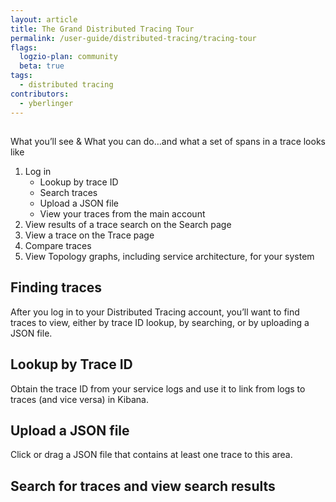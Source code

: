 ```yaml
---
layout: article
title: The Grand Distributed Tracing Tour
permalink: /user-guide/distributed-tracing/tracing-tour
flags:
  logzio-plan: community
  beta: true
tags:
  - distributed tracing
contributors:
  - yberlinger
---
```

## 
What you’ll see & What you can do…and what a set of spans in a trace looks like
1. Log in
    * Lookup by trace ID
    * Search traces
    * Upload a JSON file
    * View your traces from the main account 
2. View results of a trace search on the Search page
3. View a trace on the Trace page
4. Compare traces
5. View Topology graphs, including service architecture, for your system

## Finding traces
After you log in to your Distributed Tracing account, you’ll want to find traces to view, either by trace ID lookup, by searching, or by uploading a JSON file. 
[]()
## Lookup by Trace ID
Obtain the trace ID from your service logs and use it to link from logs to traces (and vice versa) in Kibana.

## Upload a JSON file
Click or drag a JSON file that contains at least one trace to this area.

## Search for traces and view search results